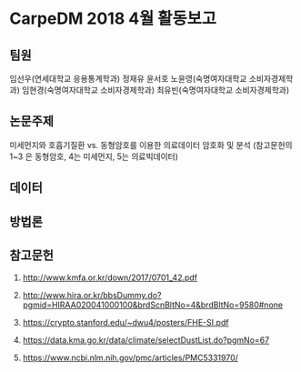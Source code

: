 # CarpeDM 2018 4월 활동보고

팀원
---
임선우(연세대학교 응용통계학과)
정재유
윤서호
노윤영(숙명여자대학교 소비자경제학과)
임현경(숙명여자대학교 소비자경제학과)
최유빈(숙명여자대학교 소비자경제학과)


논문주제
---
미세먼지와 호흡기질환 vs. 동형암호를 이용한 의료데이터 암호화 및 분석
(참고문헌의 1~3 은 동형암호, 4는 미세먼지, 5는 의료빅데이터)


데이터
---



방법론
---



참고문헌
---
1. http://www.kmfa.or.kr/down/2017/0701_42.pdf

2. http://www.hira.or.kr/bbsDummy.do?pgmid=HIRAA020041000100&brdScnBltNo=4&brdBltNo=9580#none

3. https://crypto.stanford.edu/~dwu4/posters/FHE-SI.pdf

4. https://data.kma.go.kr/data/climate/selectDustList.do?pgmNo=67

5. https://www.ncbi.nlm.nih.gov/pmc/articles/PMC5331970/
